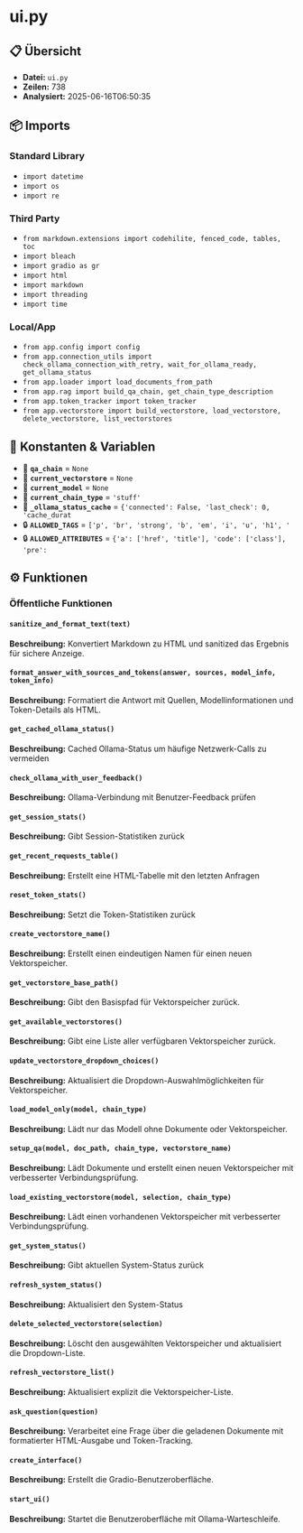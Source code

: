 # ui.py

## 📋 Übersicht

- **Datei:** `ui.py`
- **Zeilen:** 738
- **Analysiert:** 2025-06-16T06:50:35

## 📦 Imports

### Standard Library
- `import datetime`
- `import os`
- `import re`

### Third Party
- `from markdown.extensions import codehilite, fenced_code, tables, toc`
- `import bleach`
- `import gradio as gr`
- `import html`
- `import markdown`
- `import threading`
- `import time`

### Local/App
- `from app.config import config`
- `from app.connection_utils import check_ollama_connection_with_retry, wait_for_ollama_ready, get_ollama_status`
- `from app.loader import load_documents_from_path`
- `from app.rag import build_qa_chain, get_chain_type_description`
- `from app.token_tracker import token_tracker`
- `from app.vectorstore import build_vectorstore, load_vectorstore, delete_vectorstore, list_vectorstores`

## 🔧 Konstanten & Variablen

- 📝 **`qa_chain`** = `None`
- 📝 **`current_vectorstore`** = `None`
- 📝 **`current_model`** = `None`
- 📝 **`current_chain_type`** = `'stuff'`
- 📝 **`_ollama_status_cache`** = `{'connected': False, 'last_check': 0, 'cache_durat`
- 🔒 **`ALLOWED_TAGS`** = `['p', 'br', 'strong', 'b', 'em', 'i', 'u', 'h1', '`
- 🔒 **`ALLOWED_ATTRIBUTES`** = `{'a': ['href', 'title'], 'code': ['class'], 'pre':`

## ⚙️ Funktionen

### Öffentliche Funktionen

#### `sanitize_and_format_text(text)`

**Beschreibung:** Konvertiert Markdown zu HTML und sanitized das Ergebnis für sichere Anzeige.

#### `format_answer_with_sources_and_tokens(answer, sources, model_info, token_info)`

**Beschreibung:** Formatiert die Antwort mit Quellen, Modellinformationen und Token-Details als HTML.

#### `get_cached_ollama_status()`

**Beschreibung:** Cached Ollama-Status um häufige Netzwerk-Calls zu vermeiden

#### `check_ollama_with_user_feedback()`

**Beschreibung:** Ollama-Verbindung mit Benutzer-Feedback prüfen

#### `get_session_stats()`

**Beschreibung:** Gibt Session-Statistiken zurück

#### `get_recent_requests_table()`

**Beschreibung:** Erstellt eine HTML-Tabelle mit den letzten Anfragen

#### `reset_token_stats()`

**Beschreibung:** Setzt die Token-Statistiken zurück

#### `create_vectorstore_name()`

**Beschreibung:** Erstellt einen eindeutigen Namen für einen neuen Vektorspeicher.

#### `get_vectorstore_base_path()`

**Beschreibung:** Gibt den Basispfad für Vektorspeicher zurück.

#### `get_available_vectorstores()`

**Beschreibung:** Gibt eine Liste aller verfügbaren Vektorspeicher zurück.

#### `update_vectorstore_dropdown_choices()`

**Beschreibung:** Aktualisiert die Dropdown-Auswahlmöglichkeiten für Vektorspeicher.

#### `load_model_only(model, chain_type)`

**Beschreibung:** Lädt nur das Modell ohne Dokumente oder Vektorspeicher.

#### `setup_qa(model, doc_path, chain_type, vectorstore_name)`

**Beschreibung:** Lädt Dokumente und erstellt einen neuen Vektorspeicher mit verbesserter Verbindungsprüfung.

#### `load_existing_vectorstore(model, selection, chain_type)`

**Beschreibung:** Lädt einen vorhandenen Vektorspeicher mit verbesserter Verbindungsprüfung.

#### `get_system_status()`

**Beschreibung:** Gibt aktuellen System-Status zurück

#### `refresh_system_status()`

**Beschreibung:** Aktualisiert den System-Status

#### `delete_selected_vectorstore(selection)`

**Beschreibung:** Löscht den ausgewählten Vektorspeicher und aktualisiert die Dropdown-Liste.

#### `refresh_vectorstore_list()`

**Beschreibung:** Aktualisiert explizit die Vektorspeicher-Liste.

#### `ask_question(question)`

**Beschreibung:** Verarbeitet eine Frage über die geladenen Dokumente mit formatierter HTML-Ausgabe und Token-Tracking.

#### `create_interface()`

**Beschreibung:** Erstellt die Gradio-Benutzeroberfläche.

#### `start_ui()`

**Beschreibung:** Startet die Benutzeroberfläche mit Ollama-Warteschleife.
